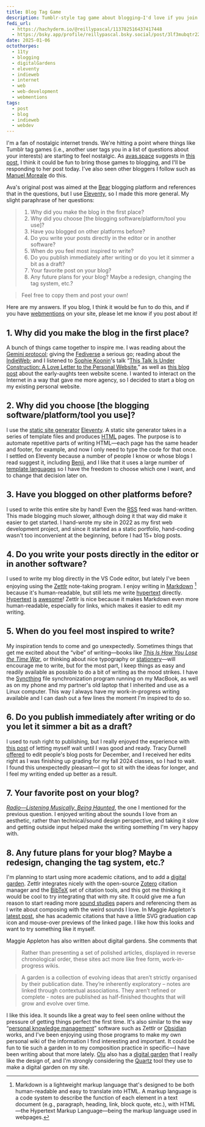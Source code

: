 ```yaml
---
title: Blog Tag Game
description: Tumblr-style tag game about blogging—I'd love if you join in!
fedi_url: 
  - https://hachyderm.io/@reillypascal/113782516437417448
  - https://bsky.app/profile/reillypascal.bsky.social/post/3lf3mubqtr225
date: 2025-01-06
octothorpes:
  - 11ty
  - blogging
  - digitalGardens
  - eleventy
  - indieweb
  - internet
  - web
  - web-development
  - webmentions
tags:
  - post
  - blog
  - indieweb
  - webdev
---
```


I'm a fan of nostalgic internet trends. We're hitting a point where things like Tumblr tag games (i.e., another user tags you in a list of questions about your interests) are starting to feel nostalgic. As [avas.space](https://blog.avas.space) suggests in [this post](https://blog.avas.space/bear-blog-challenge/), I think it could be fun to bring those games to blogging, and I'll be responding to her post today. I've also seen other bloggers I follow such as [Manuel Moreale](https://manuelmoreale.com/blog-questions-challenge) do this.

Ava's original post was aimed at the [Bear](https://bearblog.dev/) blogging platform and references that in the questions, but I use [Eleventy](https://www.11ty.dev/), so I made this more general. My slight paraphrase of her questions:

> 1. Why did you make the blog in the first place?
> 2. Why did you choose \[the blogging software/platform/tool you use\]?
> 3. Have you blogged on other platforms before?
> 4. Do you write your posts directly in the editor or in another software?
> 5. When do you feel most inspired to write?
> 6. Do you publish immediately after writing or do you let it simmer a bit as a draft?
> 7. Your favorite post on your blog?
> 8. Any future plans for your blog? Maybe a redesign, changing the tag system, etc.?

> Feel free to copy them and post your own!

Here are my answers. If you blog, I think it would be fun to do this, and if you have [webmentions](https://indieweb.org/Webmention) on your site, please let me know if you post about it!

## 1. Why did you make the blog in the first place?
A bunch of things came together to inspire me. I was reading about the [Gemini protocol](https://geminiprotocol.net/); giving the [Fediverse](https://en.wikipedia.org/wiki/Fediverse) a serious go; reading about the [IndieWeb](https://indieweb.org/); and I listened to [Sophie Koonin](https://localghost.dev/)'s talk “[This Talk Is Under Construction: A Love Letter to the Personal Website](https://www.youtube.com/watch?v=H2Ux0hGQcs4),” as well as [this blog post](https://localghost.dev/blog/remembering-the-early-00s-teen-website-scene/) about the early-aughts teen website scene. I wanted to interact on the Internet in a way that gave me more agency, so I decided to start a blog on my existing personal website.

## 2. Why did you choose \[the blogging software/platform/tool you use\]?
I use the [static site generator](https://en.wikipedia.org/wiki/Static_site_generator) [Eleventy](https://www.11ty.dev/). A static site generator takes in a series of template files and produces [HTML]([HTML](https://en.wikipedia.org/wiki/HTML)) pages. The purpose is to automate repetitive parts of writing HTML—each page has the same header and footer, for example, and now I only need to type the code for that once. I settled on Eleventy because a number of people I know or whose blogs I read suggest it, including [Benji](https://www.benji.dog/), and I like that it uses a large number of [template languages](https://www.11ty.dev/docs/languages/) so I have the freedom to choose which one I want, and to change that decision later on.

## 3. Have you blogged on other platforms before?
I used to write this entire site by hand! Even the [RSS](https://en.wikipedia.org/wiki/RSS) feed was hand-written. This made blogging much slower, although doing it that way did make it easier to get started. I hand-wrote my site in 2022 as my first web development project, and since it started as a static portfolio, hand-coding wasn't too inconvenient at the beginning, before I had 15+ blog posts.

## 4. Do you write your posts directly in the editor or in another software?
I used to write my blog directly in the VS Code editor, but lately I've been enjoying using the [Zettlr](https://en.wikipedia.org/wiki/Zettlr) note-taking program. I enjoy writing in [Markdown](https://en.wikipedia.org/wiki/Markdown) [^1] because it's human-readable, but still lets me write [hypertext](https://en.wikipedia.org/wiki/Hypertext) directly. [Hypertext](https://reillyspitzfaden.com/posts/2024/12/hypertext-memex-collaboration-socialization/) [is](https://en.wikipedia.org/wiki/Hypertext_fiction) [awesome](https://en.wikipedia.org/wiki/Patchwork_Girl_(hypertext))! Zettlr is nice because it makes Markdown even more human-readable, especially for links, which makes it easier to edit my writing.

## 5. When do you feel most inspired to write?
My inspiration tends to come and go unexpectedly. Sometimes things that get me excited about the “vibe” of writing—books like <cite>[This Is How You Lose the Time War](https://en.wikipedia.org/wiki/This_Is_How_You_Lose_the_Time_War)</cite>, or thinking about nice typography or [stationery](https://reillyspitzfaden.com/posts/2024/06/making-journaling-more-enjoyable/)—will encourage me to write, but for the most part, I keep things as easy and readily available as possible to do a bit of writing as the mood strikes. I have the [Syncthing](https://en.wikipedia.org/wiki/Syncthing) file synchronization program running on my MacBook, as well as on my phone and my partner's old laptop that I inherited and use as a Linux computer. This way I always have my work-in-progress writing available and I can dash out a few lines the moment I'm inspired to do so.

## 6. Do you publish immediately after writing or do you let it simmer a bit as a draft?
I used to rush right to publishing, but I really enjoyed the experience with [this post](https://reillyspitzfaden.com/posts/2024/12/radio-listening-musically/) of letting myself wait until I was good and ready. Tracy Durnell [offered](https://tracydurnell.com/2024/12/01/gift-to-the-indie-web-i-will-edit-your-blog-post/) to edit people's blog posts for December, and I received her edits right as I was finishing up grading for my fall 2024 classes, so I had to wait. I found this unexpectedly pleasant—I got to sit with the ideas for longer, and I feel my writing ended up better as a result.

## 7. Your favorite post on your blog?
<cite>[Radio—Listening Musically, Being Haunted](https://reillyspitzfaden.com/posts/2024/12/radio-listening-musically/)</cite>, the one I mentioned for the previous question. I enjoyed writing about the sounds I love from an aesthetic, rather than technical/sound design perspective, and taking it slow and getting outside input helped make the writing something I'm very happy with.

## 8. Any future plans for your blog? Maybe a redesign, changing the tag system, etc.?
I'm planning to start using more academic citations, and to add a [digital garden](https://maggieappleton.com/garden-history/). Zettlr integrates nicely with the open-source [Zotero](https://en.wikipedia.org/wiki/Zotero) citation manager and the [BibTeX](https://en.wikipedia.org/wiki/BibTeX) set of citation tools, and this got me thinking it would be cool to try integrating that with my site. It could give me a fun reason to start reading more [sound studies](https://en.wikipedia.org/wiki/Sound_studies) papers and referencing them as I write about composing with the weird sounds I love. In Maggie Appleton's [latest post](https://maggieappleton.com/growing-a-human), she has academic citations that have a little SVG graduation cap icon and mouse-over previews of the linked page. I like how this looks and want to try something like it myself.

Maggie Appleton has also written about digital gardens. She comments that 

> Rather than presenting a set of polished articles, displayed in reverse chronological order, these sites act more like free form, work-in-progress wikis.

> A garden is a collection of evolving ideas that aren’t strictly organised by their publication date. They’re inherently exploratory – notes are linked through contextual associations. They aren’t refined or complete - notes are published as half-finished thoughts that will grow and evolve over time.

I like this idea. It sounds like a great way to feel seen online without the pressure of getting things perfect the first time. It's also similar to the way “[personal knowledge management](https://en.wikipedia.org/wiki/Personal_knowledge_base)” software such as Zettlr or [Obsidian](https://en.wikipedia.org/wiki/Obsidian_(software)) works, and I've been enjoying using those programs to make my own personal wiki of the information I find interesting and important. It could be fun to tie such a garden in to my composition practice in specific—I have been writing about that more lately. [Olu](https://olu.online/) also has a [digital garden](https://notes.olu.online/) that I really like the design of, and I'm strongly considering the [Quartz](https://quartz.jzhao.xyz/) tool they use to make a digital garden on my site.

[^1]: Markdown is a lightweight markup language that's designed to be both human-readable and easy to translate into HTML. A markup language is a code system to describe the function of each element in a text document (e.g., paragraph, heading, link, block quote, etc.), with HTML—the Hypertext Markup Language—being the markup language used in webpages.

